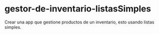 # gestor-de-inventario-listasSimples
Crear una app que gestione productos de un inventario, esto usando listas simples.
